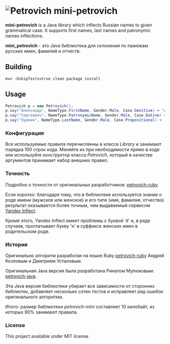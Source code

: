 ![Petrovich](petrovich.png) mini-petrovich
==========================================

__mini-petrovich__ is a Java library which inflects Russian names to given grammatical case. It supports first names, last names and patronymic names inflections.

__mini_petrovich__  - это Java библиотека для склонения по пажежам русских имен, фамилий и отчеств.

## Building

```
mvn -DskipTests=true clean package install
```

## Usage

```java
Petrovich p = new Petrovich();
p.say("Александр", NameType.FirstName, Gender.Male, Case.Genitive) ➟ "Александра"
p.say("Сергеевич", NameType.PatronymicName, Gender.Male, Case.Dative) ➟ "Сергеевичу"
p.say("Пушкин", NameType.LastName, Gender.Male, Case.Prepositional) ➟  "Пушкине"
```

### Конфигурация

Все используемые правила перечисленны в классе *Library* и занимают порядка 100 строк кода. 
Меняйте их при необходимости прямо в коде или используйте конструктор класса *Petrovich*, который в качестве аргументов принимает набор внешних правил. 

### Точность

Подробно о точности от оригинальных разработчиков: [petrovich-ruby](https://github.com/petrovich/petrovich-ruby#Оценка-аккуратности).

Если коротко: благодаря тому, что в библиотеке используется знание о роде имени (мужское или женское) и его типе (имя, фамилия, отчество) результат оказывается более точным,
чем выдаваемый сервисом [Yandex Inflect](https://export.yandex.ru/inflect.xml?name=%D0%9F%D0%B5%D1%82%D1%80%D0%BE%D0%B2%D0%B8%D1%87). 

Кроме этого, Yandex Inflect имеет проблемы с буквой 'ё' и, в ряде случаев, проглатывает букву 'н' в суффиксе женских имен в родительском роде.


### История

Оригинально алгоритм разработан на языке Ruby [petrovich-ruby](https://github.com/petrovich/petrovich-ruby) Андрей Козловым и Дмитрием Усталовым.

Оригинальная Java версия была разработана Ринатом Мулюковым: [petrovich-java](https://github.com/petrovich/petrovich-java).
 
Эта Java версия библиотеки убирает все зависимости от сторонних библиотек, добавляет несколько сотен тестов и исправляет ряд ошибок оригинального алгоритма.

Итого: размер библиотеки *petrovich-mini* составляет 10 килобайт, из которых 90% занимают правила. 
  

### License

This project available under MIT license